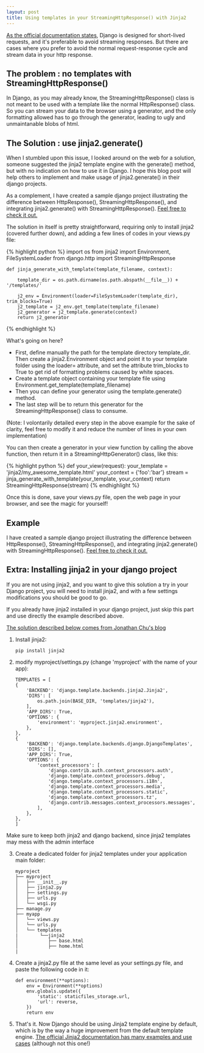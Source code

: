 ```yaml
---
layout: post
title: Using templates in your StreamingHttpResponse() with Jinja2
---
```


[As the official documentation
states](https://docs.djangoproject.com/en/1.10/ref/request-response/#django.http.StreamingHttpResponse), Django is designed for short-lived requests, and it's preferable to avoid streaming responses. But there are cases where you prefer to avoid the normal request-response cycle and stream data in your http response.

The problem : no templates with StreamingHttpResponse()
-------------------------------------------------------
In Django, as you may already know, the StreamingHttpResponse() class is not meant to be used with a template like the normal
HttpResponse() class. So you can stream your data to the browser using a generator, and the only formatting allowed has to go through the
generator, leading to ugly and unmaintanable blobs of html.


The Solution : use jinja2.generate()
------------------------------------

When I stumbled upon this issue, I looked around on the web for a solution, someone suggested the jinja2 template engine with the generate() method, but with no indication on how to use it in Django. I hope this blog post will help others to implement and make usage of jinja2.generate() in their django projects. 

As a complement, I have created a sample django project illustrating the difference between HttpResponse(), StreamingHttpResponse(), and integrating jinja2.generate() with StreamingHttpResponse(). [Feel free to check it out.](https://github.com/olivmaurel/jinja_httpstream)

The solution in itself is pretty straightforward, requiring only to install jinja2 (covered further down), and adding a few lines of codes in your views.py file:

{% highlight python %}
    import os
    from jinja2 import Environment, FileSystemLoader
    from django.http import StreamingHttpResponse

    def jinja_generate_with_template(template_filename, context):

        template_dir = os.path.dirname(os.path.abspath(__file__)) + '/templates/'

        j2_env = Environment(loader=FileSystemLoader(template_dir), trim_blocks=True)
        j2_template = j2_env.get_template(template_filename)
        j2_generator = j2_template.generate(context)
        return j2_generator
{% endhighlight %}

What's going on here?

- First, define manually the path for the template directory template_dir. Then create a jinja2.Environment object and point it to your template folder using the loader= attribute, and set the attribute trim_blocks to True to get rid of formatting problems caused by white spaces.
- Create a template object containing your template file using Environment.get_template(template_filename)
- Then you can define your generator using the template.generate() method. 
- The last step will be to return this generator for the StreamingHttpResponse() class to consume.

(Note: I volontarily detailed every step in the above example for the sake of clarity, feel free to modify it and reduce the number of lines in your own implementation)

You can then create a generator in your view function by calling the above function, then return it in a
StreamingHttpGenerator() class, like this:

{% highlight python %}
    def your_view(request):
        your_template = 'jinja2/my_awesome_template.html'
        your_context = {'foo':'bar'}
        stream = jinja_generate_with_template(your_template, your_context)
        return StreamingHttpResponse(stream)
{% endhighlight %}

Once this is done, save your views.py file, open the web page in your browser, and see the magic for yourself! 

Example
-------
I have created a sample django project illustrating the difference between HttpResponse(), StreamingHttpResponse(), and integrating jinja2.generate() with StreamingHttpResponse(). [Feel free to check it out.](https://github.com/olivmaurel/jinja_httpstream)

Extra: Installing jinja2 in your django project
-----------------------------------------------

If you are not using jinja2, and you want to give this solution a try in your Django project, you will need to install jinja2, and with a few settings modifications you should be good to go.

If you already have jinja2 installed in your django project, just skip this part and use directly the example described above.

[The solution described below comes from Jonathan Chu's blog](http://jonathanchu.is/posts/upgrading-jinja2-templates-django-18-with-admin)

1)  Install jinja2:

        pip install jinja2

2)  modify myproject/settings.py (change 'myproject' with the name of your
    app):

        TEMPLATES = [
        {
            'BACKEND': 'django.template.backends.jinja2.Jinja2',
            'DIRS': [
                os.path.join(BASE_DIR, 'templates/jinja2'),
            ],
            'APP_DIRS': True,
            'OPTIONS': {
                'environment': 'myproject.jinja2.environment',
            },
        },
        {
            'BACKEND': 'django.template.backends.django.DjangoTemplates',
            'DIRS': [],
            'APP_DIRS': True,
            'OPTIONS': {
                'context_processors': [
                    'django.contrib.auth.context_processors.auth',
                    'django.template.context_processors.debug',
                    'django.template.context_processors.i18n',
                    'django.template.context_processors.media',
                    'django.template.context_processors.static',
                    'django.template.context_processors.tz',
                    'django.contrib.messages.context_processors.messages',
                ],
            },
        },
        ]

Make sure to keep both jinja2 and django backend, since jinja2 templates may mess with the admin interface

3)  Create a dedicated folder for jinja2 templates under your
    application main folder:

        myproject
        ├── myproject
        │   ├── __init__.py
        │   ├── jinja2.py
        │   ├── settings.py
        │   ├── urls.py
        │   └── wsgi.py
        ├── manage.py
        ├── myapp
        │   └── views.py
        │   └── urls.py
        │   └── templates
        |        └──jinja2
        │           ├── base.html
        │           ├── home.html
        |

4)  Create a jinja2.py file at the same level as your settings.py file, and paste the following code in it:

        def environment(**options):
            env = Environment(**options)
            env.globals.update({
                'static': staticfiles_storage.url,
                'url': reverse,
            })
            return env

5) That's it. Now Django should be using Jinja2 template engine by default, which is by the way a huge improvement from the default template engine. [The official Jinja2 documentation has many examples and use cases](http://jinja.pocoo.org/docs/2.9) (although not this one!)

